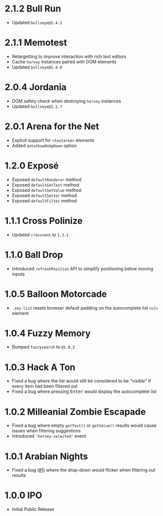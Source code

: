 # 2.1.2 Bull Run

- Updated `bullseye@1.4.1`

# 2.1.1 Memotest

- Retargetting to improve interaction with rich text editors
- Cache `horsey` instances paired with DOM elements
- Updated `bullseye@1.4.0`

# 2.0.4 Jordania

- DOM safety check when destroying `horsey` instances
- Updated `bullseye@1.2.7`

# 2.0.1 Arena for the Net

- Explicit support for `<textarea>` elements
- Added `autoShowOnUpDown` option

# 1.2.0 Exposé

- Exposed `defaultRenderer` method
- Exposed `defaultGetText` method
- Exposed `defaultGetValue` method
- Exposed `defaultSetter` method
- Exposed `defaultFilter` method

# 1.1.1 Cross Polinize

- Updated `crossvent` to `1.3.1`

# 1.1.0 Ball Drop

- Introduced `refreshPosition` API to simplify positioning below moving inputs

# 1.0.5 Balloon Motorcade

- `.sey-list` resets browser default padding on the autocomplete list `<ul>` element

# 1.0.4 Fuzzy Memory

- Bumped `fuzzysearch` to `@1.0.2`

# 1.0.3 Hack A Ton

- Fixed a bug where the list would still be considered to be _"visible"_ if every item had been filtered out
- Fixed a bug where pressing <kbd>Enter</kbd> would display the autocomplete list

# 1.0.2 Milleanial Zombie Escapade

- Fixed a bug where empty `getText()` or `getValue()` results would cause issues when filtering suggestions
- Introduced `'horsey-selected'` event

# 1.0.1 Arabian Nights

- Fixed a bug ([#1](https://github.com/bevacqua/horsey/issues/1)) where the drop-down would flicker when filtering out results

# 1.0.0 IPO

- Initial Public Release

